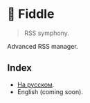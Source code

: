 # 🎻 Fiddle
> RSS symphony.

Advanced RSS manager.

## Index

- [На русском](draft-ru.md).
- English (coming soon).
